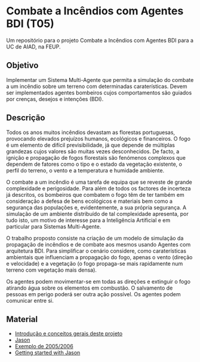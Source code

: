 # Combate a Incêndios com Agentes BDI (T05)

Um repositório para o projeto Combate a Incêndios com Agentes BDI para a UC de AIAD, na FEUP.

## Objetivo
Implementar um Sistema Multi-Agente que permita a simulação do combate a um incêndio sobre um terreno com determinadas caraterísticas. Devem ser implementados agentes bombeiros cujos comportamentos são guiados por crenças, desejos e intenções (BDI).

## Descrição
Todos os anos muitos incêndios devastam as florestas portuguesas, provocando elevados prejuízos humanos, ecológicos e financeiros. O fogo é um elemento de difícil previsibilidade, já que depende de múltiplas grandezas cujos valores são muitas vezes desconhecidos. De facto, a ignição e propagação de fogos florestais são fenómenos complexos que dependem de fatores como o tipo e o estado da vegetação existente, o perfil do terreno, o vento e a temperatura e humidade ambiente.

O combate a um incêndio é uma tarefa de equipa que se reveste de grande complexidade e perigosidade. Para além de todos os factores de incerteza já descritos, os bombeiros que combatem o fogo têm de ter também em consideração a defesa de bens ecológicos e materiais bem como a segurança das populações e, evidentemente, a sua própria segurança. A simulação de um ambiente distribuído de tal complexidade apresenta, por tudo isto, um motivo de interesse para a Inteligência Artificial e em particular para Sistemas Multi-Agente.

O trabalho proposto consiste na criação de um modelo de simulação da propagação de incêndios e de combate aos mesmos usando Agentes com arquitetura BDI. Para simplificar o cenário considere, como caraterísticas ambientais que influenciam a propagação do fogo, apenas o vento (direção e velocidade) e a vegetação (o fogo propaga-se mais rapidamente num terreno com vegetação mais densa).

Os agentes podem movimentar-se em todas as direções e extinguir o fogo atirando água sobre os elementos em combustão. O salvamento de pessoas em perigo poderá ser outra ação possível. Os agentes podem comunicar entre si.

## Material

* [Introdução e conceitos gerais deste projeto](http://jasss.soc.surrey.ac.uk/13/1/4.html)
* [Jason](http://jason.sourceforge.net/mini-tutorial/eclipse-plugin/#id.iyxfqy5c7qw)
* [Exemplo de 2005/2006](https://paginas.fe.up.pt/~eol/AIAD/TRABALHOS_ANT/Pyrofighter_0506.pdf)
* [Getting started with Jason](http://jason.sourceforge.net/mini-tutorial/getting-started/)
